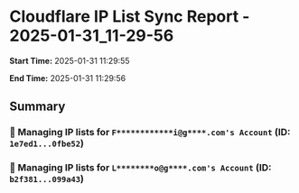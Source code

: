 # Cloudflare IP List Sync Report - 2025-01-31_11-29-56

**Start Time:** 2025-01-31 11:29:55

**End Time:** 2025-01-31 11:29:56

## Summary
### 📌 Managing IP lists for `F************i@g****.com's Account` (ID: `1e7ed1...0fbe52`)
### 📌 Managing IP lists for `L********o@g****.com's Account` (ID: `b2f381...099a43`)
